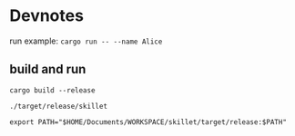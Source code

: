 # Devnotes

run example: `cargo run -- --name Alice`

## build and run

`cargo build --release`

`./target/release/skillet`

`export PATH="$HOME/Documents/WORKSPACE/skillet/target/release:$PATH"`
